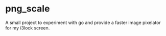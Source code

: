# png_scale
A small project to experiment with go and provide a faster image pixelator for my i3lock screen.
